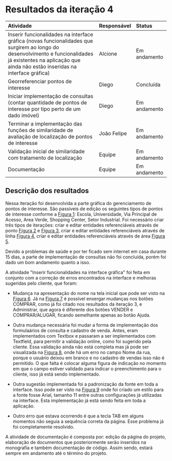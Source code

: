 # Resultados da iteração 4 #

| **Atividade** | **Responsável** | **Status** |
|:--------------|:----------------|:-----------|
|Inserir funcionalidades na interface gráfica (novas funcionalidades que surgirem ao longo do desenvolvimento e funcionalidades já existentes na aplicação que ainda não estão inseridas na interface gráfica)|Alcione          |Em andamento|
|Georreferenciar pontos de interesse|Diego            |Concluída   |
|Iniciar implementação de consultas (contar quantidade de pontos de interesse por tipo perto de um dado imóvel)|Diego            |Em andamento|
|Terminar a implementação das funções de similaridade de avaliação de localização de pontos de interesse|João Felipe      |Em andamento|
|Validação inicial de similaridade com tratamento de localização|Equipe           |Em andamento|
|Documentação   |Equipe           |Em andamento|

## Descrição dos resultados ##

Nessa iteração foi desenvolvida a parte gráfica do gerenciamento de pontos de interesse. São passíveis de edição os seguintes tipos de pontos de interesse conforme a [Figura 1](http://larbc.googlecode.com/files/Igm%201.png): Escola, Universidade, Via Principal de Acesso, Area Verde, Shopping Center, Setor Industrial. Foi necessário criar três tipos de iterações: criar e editar entidades referenciáveis através de ponto [Figura 2](http://larbc.googlecode.com/files/Igm%202.png) e [Figura 3](http://larbc.googlecode.com/files/Igm%203.png), criar e editar entidades referenciáveis através de linha [Figura 4](http://larbc.googlecode.com/files/Igm%204.png), criar e editar entidades referenciáveis através de área [Figura 5](http://larbc.googlecode.com/files/Igm%205.png).

Devido a problemas de saúde e por ter ficado sem internet em casa durante 15 dias, a parte de implementação de consultas não foi concluída, porém foi dado um bom andamento quanto a isso.


A atividade "Inserir funcionalidades na interface gráfica" foi feita em conjunto com a correção de erros encontrados na interface e melhoras sugeridas pelo cliente, que foram:

  * Mudança na apresentação do nome na tela inicial que pode ser visto na [Figura 6](http://larbc.googlecode.com/files/inicial.PNG). Já na [Figura 7](http://larbc.googlecode.com/files/modalidades.JPG) é possível enxergar mudanças nos botões COMPRAR, como já foi citado nos resultados da iteração 3, e Administrar, que agora é diferente dos botões VENDER e COMPRAR/ALUGAR, ficando semelhante apenas ao botão Ajuda.

  * Outra mudança necessária foi mudar a forma de implementação dos formulaários de consulta e cadastro de venda. Antes, eram implementados com Textbox e passaram a ser implementados com Textfield, para permitir a validação online, como foi sugerido pela cliente. Essa validação ainda não está completa mas já pode ser visualizada na [Figura 8](http://larbc.googlecode.com/files/venda.PNG), onde há um erro no campo Nome da rua, porque o usuário deixou em branco e no cadastro de vendas isso não é permitido. O que falta é colocar alguma figura de indicação no momento em que o campo estiver validado para indicar o preenchimento para o cliente, isso já está sendo implementado.

  * Outra sugestão implementada foi a padronização da fonte em toda a interface. Isso pode ser visto na [Figura 9](http://larbc.googlecode.com/files/resultado.PNG) onde foi criado um estilo para a fonte fosse Arial, tamanho 11 entre outras configurações já utilizadas na interface. Esta implementação já está sendo feita em toda a aplicação.

  * Outro erro que estava ocorrendo é que a tecla TAB em alguns momentos não seguia a sequência correta da página. Esse problema já foi completamente resolvido.


A atividade de documentação é composta por: edição da página do projeto, elaboração de documentos que posteriormente serão inseridos na monografia e também documentação de código. Assim sendo, estará sempre em andamento até o término do projeto.